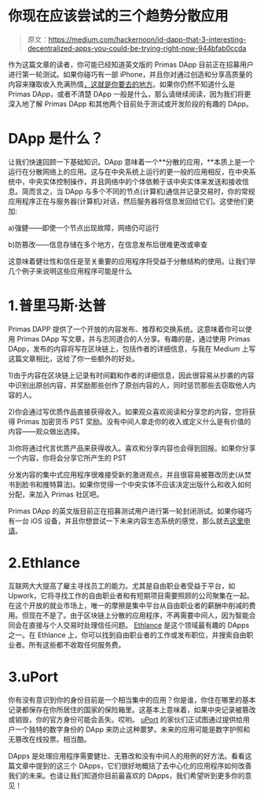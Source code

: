 # 你现在应该尝试的三个趋势分散应用

> 原文：<https://medium.com/hackernoon/id-dapp-that-3-interesting-decentralized-apps-you-could-be-trying-right-now-944bfab0ccda>

作为这篇文章的读者，你可能已经知道英文版的 Primas DApp 目前正在招募用户进行第一轮测试。如果你碰巧有一部 iPhone，并且你对通过创造和分享高质量的内容来赚取收入充满热情[，这就是你要去的地方](http://primas.io/)。如果你仍然不知道什么是 Primas DApp，或者不清楚 DApp 一般是什么，那么请继续阅读，因为我们将更深入地了解 Primas DApp 和其他两个目前处于测试或开发阶段的有趣的 DApp。

# DApp 是什么？

让我们快速回顾一下基础知识。DApp 意味着一个**分散的应用，**本质上是一个运行在分散网络上的应用。这与在中央系统上运行的更一般的应用相反，在中央系统中，中央实体控制操作，并且网络中的个体依赖于该中央实体来发送和接收信息。简而言之，当 DApp 与多个不同的节点(计算机)通信并记录交易时，你的常规应用程序正在与服务器(计算机)对话，然后服务器将信息发回给它们。这使他们更加:

a)强健——即使一个节点出现故障，网络仍可运行

b)防篡改——信息存储在多个地方，在信息发布后很难更改或审查

这意味着健壮性和信任是至关重要的应用程序将受益于分散结构的使用。让我们举几个例子来说明这些应用程序可能是什么

# 1.普里马斯·达普

Primas DAPP 提供了一个开放的内容发布、推荐和交换系统。这意味着你可以使用 Primas DApp 写文章，并与志同道合的人分享。有趣的是，通过使用 Primas DApp，发布的内容将写在区块链上，包括作者的详细信息，与我在 Medium 上写这篇文章相比，这给了你一些额外的好处。

1)由于内容在区块链上记录有时间戳和作者的详细信息，因此很容易从抄袭的内容中识别出原创内容，并奖励那些创作了原创内容的人，同时惩罚那些去窃取他人内容的人。

2)你会通过写优质作品直接获得收入。如果观众喜欢阅读和分享您的内容，您将获得 Primas 加密货币 PST 奖励。没有中间人拿走你的收入或定义什么是有价值的内容——观众做出选择。

3)你将通过代言优质产品来获得收入。喜欢和分享内容也会得到回报。如果你分享一个内容，你将会分享它所产生的 PST

分发内容的集中式应用程序很难接受新的激进观点，并且很容易被篡改历史(从焚书到脸书和推特算法)。如果你觉得一个中央实体不应该决定出版什么和收入如何分配，来加入 Primas 社区吧。

Primas DApp 的英文版目前正在招募测试用户进行第一轮封闭测试。如果你碰巧有一台 iOS 设备，并且你想尝试一下未来内容生态系统的感觉，那么就去[这里申请](https://primas.io/)。

# 2.Ethlance

互联网大大提高了雇主寻找员工的能力。尤其是自由职业者受益于平台，如 Upwork，它将寻找工作的自由职业者和有短期项目需要照顾的公司聚集在一起。在这个开放的就业市场上，唯一的摩擦是集中平台从自由职业者的薪酬中削减的费用。但现在不是了。由于区块链上分散的应用程序，不再需要中间人，因为智能合同会在直接与个人交易时处理信任问题。 [Ethlance](https://ethlance.com/) 是这个领域最有趣的 DApps 之一。在 Ethlance 上，你可以找到自由职业者的工作或发布职位，并搜索自由职业者。所有这些都不收取任何服务费。

# 3.uPort

你有没有意识到你的身份目前是一个相当集中的应用？你是谁，你住在哪里的基本记录都保存在你所居住的国家的保险箱里。这基本上意味着，如果中央记录被篡改或销毁，你的官方身份可能会丢失。哎哟。 [uPort](https://www.uport.me/) 的家伙们正试图通过提供给用户一个独特的数字身份的 DApp 来防止这种噩梦。未来的应用可能是数字护照和无篡改在线投票。相当酷。

DApps 是处理应用程序需要健壮、无篡改和没有中间人的用例的好方法。看看这篇文章中提到的这三个 DApps，它们很好地概括了去中心化的应用程序如何改善我们的未来。也请让我们知道你目前最喜欢的 DApps，我们希望听到更多你的意见！